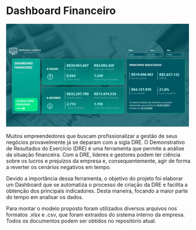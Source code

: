 # Dashboard Financeiro

<img src = "Dashboard Financeiro - DRE/Slide1.JPG" width=500>


Muitos empreendedores que buscam profissionalizar a gestão de seus negócios provavelmente já se deparam com a sigla DRE. O Demonstrativo de Resultados do Exercício (DRE) é uma ferramenta que permite a análise da situação financeira. Com a DRE, líderes e gestores podem ter ciência sobre os lucros e prejuízos da empresa e, consequentemente, agir de forma a reverter os cenários negativos em tempo. 

Devido a importância dessa ferramenta, o objetivo do projeto foi elaborar um Dashboard que se automatiza o processo de criação da DRE e facilita a obtenção dos principais indicadores. 
Desta maneira, focando a maior parte do tempo em analisar os dados.

Para montar o modelo proposto foram utilizados diversos arquivos nos formatos .xlsx e .csv, que foram extraídos do sistema interno da empresa. Todos os documentos podem ser obtidos no repositório atual.








